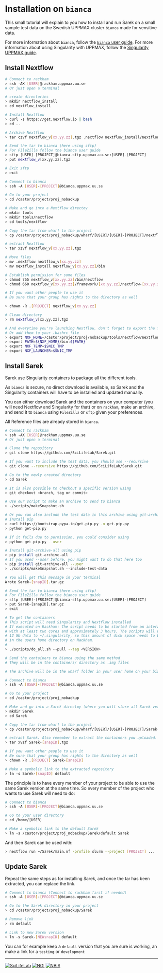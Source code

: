 # Installation on `bianca`

This small tutorial will explain to you how to install and run Sarek on a small sample test data on the Swedish UPPMAX cluster `bianca` made for sensitive data.

For more information about `bianca`, follow the [`bianca` user guide](http://uppmax.uu.se/support/user-guides/bianca-user-guide/).
For more information about using Singularity with UPPMAX, follow the [Singularity UPPMAX guide](https://www.uppmax.uu.se/support-sv/user-guides/singularity-user-guide/).

## Install Nextflow

```bash
# Connect to rackham
> ssh -AX [USER]@rackham.uppmax.uu.se
# Or just open a terminal

# create directories
> mkdir nextflow_install
> cd nextflow_install

# Install Nextflow
> curl -s https://get.nextflow.io | bash
> cd ..

# Archive Nextflow
> tar czvf nextflow_v[xx.yy.zz].tgz .nextflow nextflow_install/nextflow

# Send the tar to bianca (here using sftp)
# For FileZilla follow the bianca user guide
> sftp [USER]-[PROJECT]@bianca-sftp.uppmax.uu.se:[USER]-[PROJECT]
> put nextflow_v[xx.yy.zz].tgz

# Exit sftp
> exit

# Connect to bianca
> ssh -A [USER]-[PROJECT]@bianca.uppmax.uu.se

# Go to your project
> cd /castor/project/proj_nobackup

# Make and go into a Nextflow directoy
> mkdir tools
> mkdir tools/nextflow
> cd tools/nextflow

# Copy the tar from wharf to the project
> cp /castor/project/proj_nobackup/wharf/[USER]/[USER]-[PROJECT]/nextflow_v[xx.yy.zz].tgz /castor/project/proj_nobackup/tools/nextflow

# extract Nextflow
> tar xzvf nextflow_v[xx.yy.zz].tgz

# Move files
> mv .nextflow nextflow_v[xx.yy.zz]
> mv nextflow_install nextflow_v[xx.yy.zz]/bin

# Establish permission for some files
> chmod 755 nextflow_v[xx.yy.zz]/bin/nextflow
> chmod 660 nextflow_v[xx.yy.zz]/framework/[xx.yy.zz]/nextflow-[xx.yy.zz]-one.jar

# If you want other people to use it
# Be sure that your group has rights to the directory as well

> chown -R .[PROJECT] nextflow_v[xx.yy.zz]

# Clean directory
> rm nextflow_v[xx.yy.zz].tgz

# And everytime you're launching Nextflow, don't forget to export the following ENV variables
# Or add them to your .bashrc file
> export NXF_HOME=/castor/project/proj/nobackup/tools/nextflow/nextflow_v[xx.yy.zz]
> export PATH=${NXF_HOME}/bin:${PATH}
> export NXF_TEMP=$SNIC_TMP
> export NXF_LAUNCHER=$SNIC_TMP
```

## Install Sarek

Sarek use Singularity containers to package all the different tools.

As `bianca` is secure, no direct download is available, so Sarek and the Singularity containers will have to be installed and updated manually.

You can either download Sarek and the containers on your computer (you will need Nextflow and Singularity for that) or on `rackham`, make an archive, and send it to `bianca` using `FileZilla` or `sftp` given your preferences.

All Reference files are already stored in `bianca`.

```bash
# Connect to rackham
> ssh -AX [USER]@rackham.uppmax.uu.se
# Or just open a terminal

# Clone the repository
> git clone https://github.com/SciLifeLab/Sarek.git

# If you want to include the test data, you should use --recursive
> git clone --recursive https://github.com/SciLifeLab/Sarek.git

# Go to the newly created directory
> cd Sarek

# It is also possible to checkout a specific version using
> git checkout <branch, tag or commit>

# Use our script to make an archive to send to bianca
> ./scripts/makeSnapshot.sh

# Or you can also include the test data in this archive using git-archive-all
# Install pip
> curl https://bootstrap.pypa.io/get-pip.py -o get-pip.py
> python get-pip.py

# If it fails due to permission, you could consider using
> python get-pip.py --user

# Install git-archive-all using pip
> pip install git-archive-all
# If you used --user before, you might want to do that here too
> pip install git-archive-all --user
> ./scripts/makeSnapshot.sh --include-test-data

# You will get this message in your terminal
Wrote Sarek-[snapID].tar.gz

# Send the tar to bianca (here using sftp)
# For FileZilla follow the bianca user guide
> sftp [USER]-[PROJECT]@bianca-sftp.uppmax.uu.se:[USER]-[PROJECT]
> put Sarek-[snapID].tar.gz
> exit

# To get the containers
# This script will need Singularity and Nextflow installed
# If executed on Rackham: The script needs to be started from an interactive session
# with at least two cores and approximately 3 hours. The scripts will write about
# 12 Gb data to ~/.singularity, so this amount of disk space needs to be available
# in the users home directory on Rackham.
#
> ./scripts/do_all.sh --pull --tag <VERSION>

# Send the containers to bianca using the same method
# They will be in the containers/ directory as .img files

# The archive will be in the wharf folder in your user home on your bianca project

# Connect to bianca
> ssh -A [USER]-[PROJECT]@bianca.uppmax.uu.se

# Go to your project
> cd /castor/project/proj_nobackup

# Make and go into a Sarek directoy (where you will store all Sarek versions)
> mkdir Sarek
> cd Sarek

# Copy the tar from wharf to the project
> cp /castor/project/proj_nobackup/wharf/[USER]/[USER]-[PROJECT]/Sarek-[snapID].tgz /castor/project/proj_nobackup/Sarek

# extract Sarek. Also remember to extract the containers you uploaded.
> tar xvzf Sarek-[snapID].tgz

# If you want other people to use it
# Be sure that your group has rights to the directory as well
> chown -R .[PROJECT] Sarek-[snapID]

# Make a symbolic link to the extracted repository
> ln -s Sarek-[snapID] default
```

The principle is to have every member of your project to be able to use the same Sarek version at the same time. So every member of the project who wants to use Sarek will need to do:

```bash
# Connect to bianca
> ssh -A [USER]-[PROJECT]@bianca.uppmax.uu.se

# Go to your user directory
> cd /home/[USER]

# Make a symbolic link to the default Sarek
> ln -s /castor/project/proj_nobackup/Sarek/default Sarek
```

And then Sarek can be used with:

```bash
> nextflow run ~/Sarek/main.nf -profile slurm --project [PROJECT] ...
```

## Update Sarek

Repeat the same steps as for installing Sarek, and once the tar has been extracted, you can replace the link.

```bash
# Connect to bianca (Connect to rackham first if needed)
> ssh -A [USER]-[PROJECT]@bianca.uppmax.uu.se

# Go to the Sarek directory in your project
> cd /castor/project/proj_nobackup/Sarek

# Remove link
> rm default

# Link to new Sarek version
> ln -s Sarek-[NEWsnapID] default
```

You can for example keep a `default` version that you are sure is working, an make a link for a `testing` or `development`

--------------------------------------------------------------------------------

[![](images/SciLifeLab_logo.png "SciLifeLab")][scilifelab-link]
[![](images/NGI_logo.png "NGI")][ngi-link]
[![](images/NBIS_logo.png "NBIS")][nbis-link]

[nbis-link]: https://www.nbis.se/
[ngi-link]: https://ngisweden.scilifelab.se/
[scilifelab-link]: https://www.scilifelab.se/
